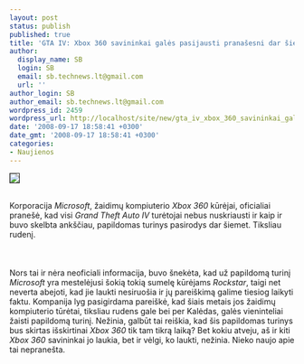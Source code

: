 ```yaml
---
layout: post
status: publish
published: true
title: 'GTA IV: Xbox 360 savininkai galės pasijausti pranašesni dar šiemet'
author:
  display_name: SB
  login: SB
  email: sb.technews.lt@gmail.com
  url: ''
author_login: SB
author_email: sb.technews.lt@gmail.com
wordpress_id: 2459
wordpress_url: http://localhost/site/new/gta_iv_xbox_360_savininkai_gales_pasijausti_pranasesni_dar_siemet/
date: '2008-09-17 18:58:41 +0300'
date_gmt: '2008-09-17 18:58:41 +0300'
categories:
- Naujienos
---
```

<div class="imgright"><img src="http://tbn0.google.com/images?q=tbn:BgELGC2mNbYUCM:http://globalnerdy.com/wp-content/uploads/2008/01/grand_theft_auto_iv.jpg" border="1"></div>
<p><br>Korporacija <i>Microsoft</i>, žaidimų kompiuterio <i>Xbox 360</i> kūrėjai, oficialiai pranešė, kad visi <i>Grand Theft Auto IV</i> turėtojai nebus nuskriausti ir kaip ir buvo skelbta ankščiau, papildomas turinys pasirodys dar šiemet. Tiksliau rudenį.<br />
<br><br />
<br>Nors tai ir nėra neoficiali informacija, buvo šnekėta, kad už papildomą turinį <i>Microsoft</i> yra mestelėjusi šokią tokią sumelę kūrėjams <i>Rockstar</i>, taigi net neverta abejoti, kad jie laukti nesiruošia ir jų pareiškimą galime tiesiog laikyti faktu. Kompanija lyg pasigirdama pareiškė, kad šiais metais jos žaidimų kompiuterio tūrėtai, tiksliau rudens gale bei per Kalėdas, galės vieninteliai žaisti papildomą turinį. Nežinia, galbūt tai reiškia, kad šis papildomas turinys bus skirtas išskirtinai <i>Xbox 360</i> tik tam tikrą laiką? Bet kokiu atveju, aš ir kiti <i>Xbox 360</i> savininkai jo laukia, bet ir vėlgi, ko laukti, nežinia. Nieko naujo apie tai nepranešta.<br />
<br><br />
<br><br />
<br></p>
